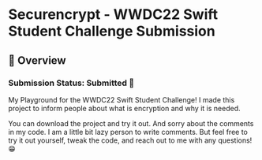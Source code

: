 # Securencrypt - WWDC22 Swift Student Challenge Submission
## 👀 Overview
### Submission Status: Submitted 📝
My Playground for the WWDC22 Swift Student Challenge! I made this project to inform people about what is encryption and why it is needed.

You can download the project and try it out. And sorry about the comments in my code. I am a little bit lazy person to write comments. But feel free to try it out yourself, tweak the code, and reach out to me with any questions! 😁
